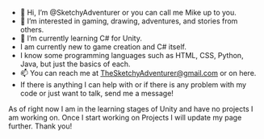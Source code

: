 - 👋 Hi, I’m @SketchyAdventurer or you can call me Mike up to you.
- 👀 I’m interested in gaming, drawing, adventures, and stories from others.
- 🌱 I’m currently learning C# for Unity.
- I am currently new to game creation and C# itself.
- I know some programming languages such as HTML, CSS, Python, Java,  but just the basics of each.
- 📫 You can reach me at TheSketchyAdventurer@gmail.com or on here.
- If there is anything I can help with or if there is any problem with my code or just want to talk, send me a message!

As of right now I am in the learning stages of Unity and have no projects I am working on. Once I start working on Projects I will update my page further.
Thank you!

<!---
SketchyAdventurer/SketchyAdventurer is a ✨ special ✨ repository because its `README.md` (this file) appears on your GitHub profile.
You can click the Preview link to take a look at your changes.
--->
